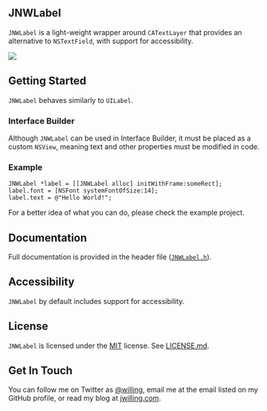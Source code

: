 ## JNWLabel ##
`JNWLabel` is a light-weight wrapper around `CATextLayer` that provides an alternative to `NSTextField`, with support for accessibility.

![](http://appjon.com/assets/github/JNWLabel.png)

## Getting Started ##
`JNWLabel` behaves similarly to `UILabel`.

### Interface Builder ###
Although `JNWLabel` can be used in Interface Builder, it must be placed as a custom `NSView`, meaning text and other properties must be modified in code.

### Example ###
``` objc
JNWLabel *label = [[JNWLabel alloc] initWithFrame:someRect];
label.font = [NSFont systemFontOfSize:14];
label.text = @"Hello World!";
```

For a better idea of what you can do, please check the example project.

## Documentation ##
Full documentation is provided in the header file ([`JNWLabel.h`](JNWLabel.h)).

## Accessibility ##
`JNWLabel` by default includes support for accessibility.

## License ##
`JNWLabel` is licensed under the [MIT](http://opensource.org/licenses/MIT) license. See [LICENSE.md](LICENSE.md).


## Get In Touch ##
You can follow me on Twitter as [@willing](http://twitter.com/willing), email me at the email listed on my GitHub profile, or read my blog at [jwilling.com](http://www.jwilling.com).
